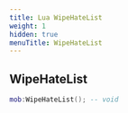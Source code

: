 ```yaml
---
title: Lua WipeHateList
weight: 1
hidden: true
menuTitle: WipeHateList
---
```

## WipeHateList
```lua
mob:WipeHateList(); -- void
```
